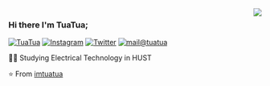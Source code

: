 <img align='right' src="https://github-readme-stats.vercel.app/api?username=imtuatua&show_icons=true">

### Hi there I'm TuaTua;

[![TuaTua](https://img.shields.io/static/v1?label=tuatua&message=%20&color=yellow&logo=Github&style=flat-square&logoColor=white)](https://github.com/imtuatua/)
[![Instagram](https://img.shields.io/static/v1?label=Instagram&message=%20&color=orange&logo=Instagram&style=flat-square&logoColor=white)](https://www.instagram.com/_tua_tua/)
[![Twitter](https://img.shields.io/static/v1?label=tuatua&message=%20&color=yellow&logo=Twitter&style=flat-square&logoColor=white)](https://twitter.com/im_tuatua/)
[![mail@tuatua](https://img.shields.io/static/v1?label=me@tuatua&message=%20&color=red&logo=gmail&style=flat-square&logoColor=white)](mailto:tuatua.attaboy.dev.01@gmail.com)

  
👨‍🎓 Studying Electrical Technology in HUST

⭐️ From [imtuatua](https://github.com/imtuatua)
